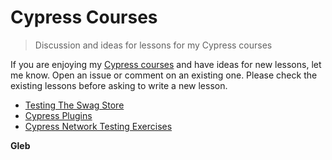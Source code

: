 # Cypress Courses

> Discussion and ideas for lessons for my Cypress courses

If you are enjoying my [Cypress courses](https://cypress.tips/courses) and have ideas for new lessons, let me know. Open an issue or comment on an existing one. Please check the existing lessons before asking to write a new lesson.

- [Testing The Swag Store](https://cypress.tips/courses/swag-store)
- [Cypress Plugins](https://cypress.tips/courses/cypress-plugins)
- [Cypress Network Testing Exercises](https://cypress.tips/courses/network-testing)

**Gleb**
